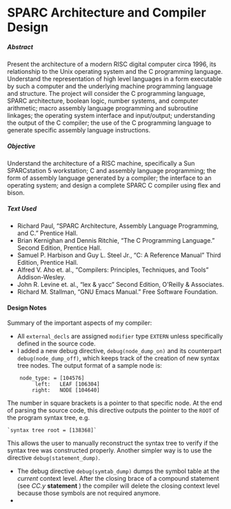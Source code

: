 # SPARC Architecture and Compiler Design

##### Abstract
Present the architecture of a modern RISC digital computer circa 1996, its relationship to the Unix operating system and the C programming language. Understand the representation of high level languages in a form executable by such a computer and the underlying machine programming language and structure. The project will consider the C programming language, SPARC architecture, boolean logic, number systems, and computer arithmetic; macro assembly language programming and subroutine linkages; the operating system interface and input/output; understanding the output of the C compiler; the use of the C programming language to generate specific assembly language instructions.

##### Objective
Understand the architecture of a RISC machine, specifically a Sun SPARCstation 5 workstation; C and assembly language programming; the form of assembly language generated by a compiler; the interface to an operating system; and design a complete SPARC C compiler using flex and bison.

##### Text Used
* Richard Paul, “SPARC Architecture, Assembly Language Programming, and C.” Prentice Hall.
* Brian Kernighan and Dennis Ritchie, “The C Programming Language.” Second Edition, Prentice Hall.
* Samuel P. Harbison and Guy L. Steel Jr., “C: A Reference Manual” Third Edition, Prentice Hall.
* Alfred V. Aho et. al., “Compilers: Principles, Techniques, and Tools” Addison-Wesley.
* John R. Levine et. al., “lex & yacc” Second Edition, O'Reilly & Associates.
* Richard M. Stallman, “GNU Emacs Manual.” Free Software Foundation.

#### Design Notes
Summary of the important aspects of my compiler:

* All `external_decls` are assigned `modifier` type `EXTERN` unless specifically defined in the source code.
* I added a new debug directive, `debug(node_dump_on)` and its counterpart `debug(node_dump_off)`, which keeps track of the creation of new syntax tree nodes. The output format of a sample node is:

```   
    node_type: = [104576]
         left:   LEAF [106304]
        right:   NODE [104640]
```

The number in square brackets is a pointer to that specific node. At the end of parsing the source code, this directive outputs the pointer to the `ROOT` of the program syntax tree, e.g.

    `syntax tree root = [138368]`

This allows the user to manually reconstruct the syntax tree to verify if the syntax tree was constructed properly. Another simpler way is to use the directive `debug(statement_dump)`.

* The debug directive `debug(symtab_dump)` dumps the symbol table at the *current* context level. After the closing brace of a compound statement (see *CC.y* **statement** ) the compiler will delete the closing context level because those symbols are not required anymore.
*
